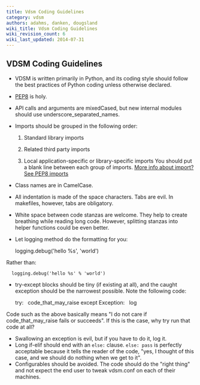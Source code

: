 ```yaml
---
title: Vdsm Coding Guidelines
category: vdsm
authors: adahms, danken, dougsland
wiki_title: Vdsm Coding Guidelines
wiki_revision_count: 6
wiki_last_updated: 2014-07-31
---
```


## VDSM Coding Guidelines

*   VDSM is written primarily in Python, and its coding style should follow the best practices of Python coding unless otherwise declared.
*   [PEP8](http://legacy.python.org/dev/peps/pep-0008/) is holy.
*   API calls and arguments are mixedCased, but new internal modules should use underscore_separated_names.
*   Imports should be grouped in the following order:

    1. Standard library imports

    1. Related third party imports

    1. Local application-specific or library-specific imports You should put a blank line between each group of imports. [More info about import? See PEP8 imports](http://legacy.python.org/dev/peps/pep-0008/#imports)

*   Class names are in CamelCase.
*   All indentation is made of the space characters. Tabs are evil. In makefiles, however, tabs are obligatory.
*   White space between code stanzas are welcome. They help to create breathing while reading long code. However, splitting stanzas into helper functions could be even better.
*   Let logging method do the formatting for you:

      logging.debug('hello %s', 'world')

Rather than:

      logging.debug('hello %s' % 'world')

*   try-except blocks should be tiny (if existing at all), and the caught exception should be the narrowest possible. Note the following code:

      try:
        code_that_may_raise
      except Exception:
        log

Code such as the above basically means "I do not care if code_that_may_raise fails or succeeds". If this is the case, why try run that code at all?

*   Swallowing an exception is evil, but if you have to do it, log it.
*   Long if-elif should end with an `else:` clause. `else: pass` is perfectly acceptable because it tells the reader of the code, "yes, I thought of this case, and we should do nothing when we get to it".
*   Configurables should be avoided. The code should do the "right thing" and not expect the end user to tweak vdsm.conf on each of their machines.
